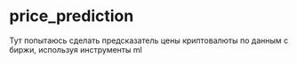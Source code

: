 # price_prediction
Тут попытаюсь сделать предсказатель цены криптовалюты по данным с биржи, используя инструменты ml
